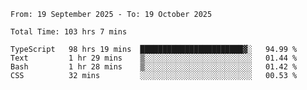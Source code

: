 <!--START_SECTION:waka-->

```abap
From: 19 September 2025 - To: 19 October 2025

Total Time: 103 hrs 7 mins

TypeScript   98 hrs 19 mins  ███████████████████████▓░   94.99 %
Text         1 hr 29 mins    ▒░░░░░░░░░░░░░░░░░░░░░░░░   01.44 %
Bash         1 hr 28 mins    ▒░░░░░░░░░░░░░░░░░░░░░░░░   01.42 %
CSS          32 mins         ░░░░░░░░░░░░░░░░░░░░░░░░░   00.53 %
```

<!--END_SECTION:waka-->
